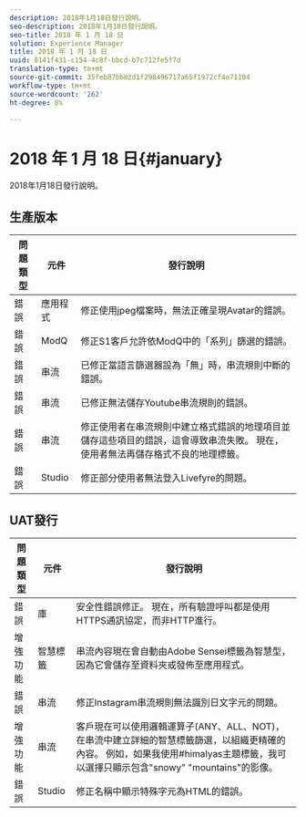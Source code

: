 ```yaml
---
description: 2018年1月18日發行說明。
seo-description: 2018年1月18日發行說明。
seo-title: 2018 年 1 月 18 日
solution: Experience Manager
title: 2018 年 1 月 18 日
uuid: 8141f431-c154-4c8f-bbcd-b7c712fe5f7d
translation-type: tm+mt
source-git-commit: 35feb87bb82d1f298496717a65f1972cf4e71104
workflow-type: tm+mt
source-wordcount: '262'
ht-degree: 8%

---
```



# 2018 年 1 月 18 日{#january}

2018年1月18日發行說明。

## 生產版本

| **問題類型** | **元件** | **發行說明** |
|---|---|---|
| 錯誤 | 應用程式 | 修正使用jpeg檔案時，無法正確呈現Avatar的錯誤。 |
| 錯誤 | ModQ | 修正S1客戶允許依ModQ中的「系列」篩選的錯誤。 |
| 錯誤 | 串流 | 已修正當語言篩選器設為「無」時，串流規則中斷的錯誤。 |
| 錯誤 | 串流 | 已修正無法儲存Youtube串流規則的錯誤。 |
| 錯誤 | 串流 | 修正使用者在串流規則中建立格式錯誤的地理項目並儲存這些項目的錯誤，這會導致串流失敗。 現在，使用者無法再儲存格式不良的地理標籤。 |
| 錯誤 | Studio | 修正部分使用者無法登入Livefyre的問題。 |

## UAT發行

| **問題類型** | **元件** | **發行說明** |
|---|---|---|
| 錯誤 | 庫 | 安全性錯誤修正。 現在，所有驗證呼叫都是使用HTTPS通訊協定，而非HTTP進行。 |
| 增強功能 | 智慧標籤 | 串流內容現在會自動由Adobe Sensei標籤為智慧型，因為它會儲存至資料夾或發佈至應用程式。 |
| 錯誤 | 串流 | 修正Instagram串流規則無法識別日文字元的問題。 |
| 增強功能 | 串流 | 客戶現在可以使用邏輯運算子(ANY、ALL、NOT)，在串流中建立詳細的智慧標籤篩選，以組織更精確的內容。 例如，如果我使用#himalyas主題標籤，我可以選擇只顯示包含&quot;snowy&quot; &quot;mountains&quot;的影像。 |
| 錯誤 | Studio | 修正名稱中顯示特殊字元為HTML的錯誤。 |

